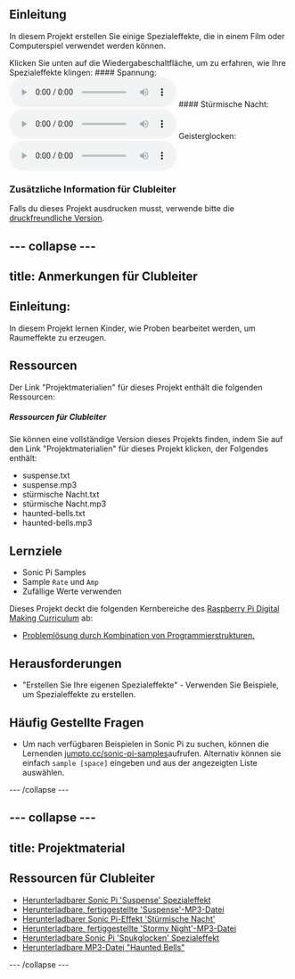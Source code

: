 ## Einleitung

In diesem Projekt erstellen Sie einige Spezialeffekte, die in einem Film oder Computerspiel verwendet werden können.

<div id="audio-preview" class="pdf-hidden">
  Klicken Sie unten auf die Wiedergabeschaltfläche, um zu erfahren, wie Ihre Spezialeffekte klingen: #### Spannung: <audio controls preload> <source src="resources/suspense.mp3" type="audio/mpeg"> Ihr Browser unterstützt das <code>Audio-</code> Element nicht. </audio> #### Stürmische Nacht: <audio controls preload> <source src="resources/stormy-night.mp3" type="audio/mpeg"> Ihr Browser unterstützt das <code>Audio-</code> Element nicht. </audio> Geisterglocken: <audio controls preload> <source src="resources/haunted-bells.mp3" type="audio/mpeg"> Ihr Browser unterstützt das <code>Audio-</code> Element nicht. </audio>
</div>

### Zusätzliche Information für Clubleiter

Falls du dieses Projekt ausdrucken musst, verwende bitte die [druckfreundliche Version](https://projects.raspberrypi.org/en/projects/special-effects/print).

## \--- collapse \---

## title: Anmerkungen für Clubleiter

## Einleitung:

In diesem Projekt lernen Kinder, wie Proben bearbeitet werden, um Raumeffekte zu erzeugen.

## Ressourcen

Der Link "Projektmaterialien" für dieses Projekt enthält die folgenden Ressourcen:

##### Ressourcen für Clubleiter

Sie können eine vollständige Version dieses Projekts finden, indem Sie auf den Link "Projektmaterialien" für dieses Projekt klicken, der Folgendes enthält:

* suspense.txt
* suspense.mp3
* stürmische Nacht.txt
* stürmische Nacht.mp3
* haunted-bells.txt
* haunted-bells.mp3

## Lernziele

* Sonic Pi Samples
* Sample `Rate` und `Amp`
* Zufällige Werte verwenden

Dieses Projekt deckt die folgenden Kernbereiche des [Raspberry Pi Digital Making Curriculum](http://rpf.io/curriculum) ab:

* [Problemlösung durch Kombination von Programmierstrukturen.](https://www.raspberrypi.org/curriculum/programming/builder)

## Herausforderungen

* "Erstellen Sie Ihre eigenen Spezialeffekte" - Verwenden Sie Beispiele, um Spezialeffekte zu erstellen.

## Häufig Gestellte Fragen

* Um nach verfügbaren Beispielen in Sonic Pi zu suchen, können die Lernenden [jumpto.cc/sonic-pi-samples](http://jumpto.cc/sonic-pi-samples)aufrufen. Alternativ können sie einfach `sample [space]` eingeben und aus der angezeigten Liste auswählen.

\--- /collapse \---

## \--- collapse \---

## title: Projektmaterial

## Ressourcen für Clubleiter

* [Herunterladbarer Sonic Pi 'Suspense' Spezialeffekt](resources/suspense.txt)
* [Herunterladbare, fertiggestellte 'Suspense'-MP3-Datei](resources/suspense.mp3)
* [Herunterladbarer Sonic Pi-Effekt 'Stürmische Nacht'](resources/stormy-night.txt)
* [Herunterladbare, fertiggestellte 'Stormy Night'-MP3-Datei](resources/stormy-night.mp3)
* [Herunterladbare Sonic Pi 'Spukglocken' Spezialeffekt](resources/haunted-bells.txt)
* [Herunterladbare MP3-Datei "Haunted Bells"](resources/haunted-bells.mp3)

\--- /collapse \---